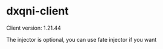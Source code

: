 # dxqni-client
Client version: 1.21.44

The injector is optional, you can use fate injector if you want
